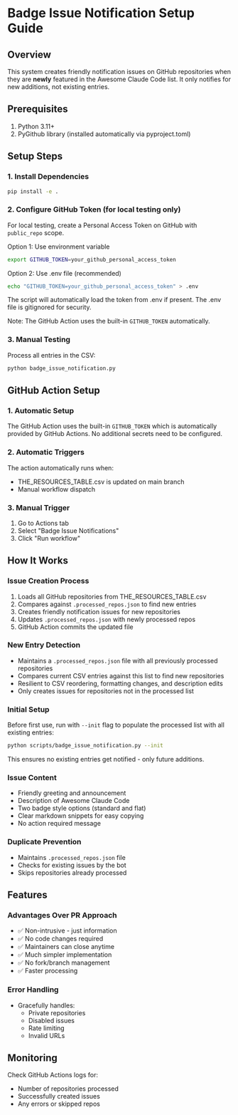 # Badge Issue Notification Setup Guide

## Overview
This system creates friendly notification issues on GitHub repositories when they are **newly** featured in the Awesome Claude Code list. It only notifies for new additions, not existing entries.

## Prerequisites
1. Python 3.11+
2. PyGithub library (installed automatically via pyproject.toml)

## Setup Steps

### 1. Install Dependencies
```bash
pip install -e .
```

### 2. Configure GitHub Token (for local testing only)
For local testing, create a Personal Access Token on GitHub with `public_repo` scope.

Option 1: Use environment variable
```bash
export GITHUB_TOKEN=your_github_personal_access_token
```

Option 2: Use .env file (recommended)
```bash
echo "GITHUB_TOKEN=your_github_personal_access_token" > .env
```

The script will automatically load the token from .env if present. The .env file is gitignored for security.

Note: The GitHub Action uses the built-in `GITHUB_TOKEN` automatically.

### 3. Manual Testing
Process all entries in the CSV:
```bash
python badge_issue_notification.py
```

## GitHub Action Setup

### 1. Automatic Setup
The GitHub Action uses the built-in `GITHUB_TOKEN` which is automatically provided by GitHub Actions. No additional secrets need to be configured.

### 2. Automatic Triggers
The action automatically runs when:
- THE_RESOURCES_TABLE.csv is updated on main branch
- Manual workflow dispatch

### 3. Manual Trigger
1. Go to Actions tab
2. Select "Badge Issue Notifications"
3. Click "Run workflow"

## How It Works

### Issue Creation Process
1. Loads all GitHub repositories from THE_RESOURCES_TABLE.csv
2. Compares against `.processed_repos.json` to find new entries
3. Creates friendly notification issues for new repositories
4. Updates `.processed_repos.json` with newly processed repos
5. GitHub Action commits the updated file

### New Entry Detection
- Maintains a `.processed_repos.json` file with all previously processed repositories
- Compares current CSV entries against this list to find new repositories
- Resilient to CSV reordering, formatting changes, and description edits
- Only creates issues for repositories not in the processed list

### Initial Setup
Before first use, run with `--init` flag to populate the processed list with all existing entries:
```bash
python scripts/badge_issue_notification.py --init
```
This ensures no existing entries get notified - only future additions.

### Issue Content
- Friendly greeting and announcement
- Description of Awesome Claude Code
- Two badge style options (standard and flat)
- Clear markdown snippets for easy copying
- No action required message

### Duplicate Prevention
- Maintains `.processed_repos.json` file
- Checks for existing issues by the bot
- Skips repositories already processed

## Features

### Advantages Over PR Approach
- ✅ Non-intrusive - just information
- ✅ No code changes required
- ✅ Maintainers can close anytime
- ✅ Much simpler implementation
- ✅ No fork/branch management
- ✅ Faster processing

### Error Handling
- Gracefully handles:
  - Private repositories
  - Disabled issues
  - Rate limiting
  - Invalid URLs

## Monitoring
Check GitHub Actions logs for:
- Number of repositories processed
- Successfully created issues
- Any errors or skipped repos